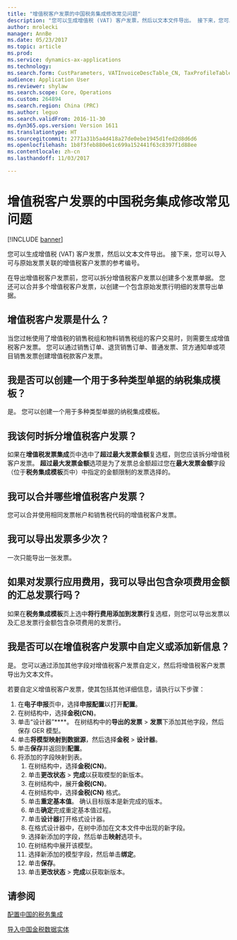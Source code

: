 ```yaml
---
title: "增值税客户发票的中国税务集成修改常见问题"
description: "您可以生成增值税 (VAT) 客户发票，然后以文本文件导出。 接下来，您可以导入可与原始发票关联的增值税客户发票的参考编号。"
author: mrolecki
manager: AnnBe
ms.date: 05/23/2017
ms.topic: article
ms.prod: 
ms.service: dynamics-ax-applications
ms.technology: 
ms.search.form: CustParameters, VATInvoiceDescTable_CN, TaxProfileTable_CN
audience: Application User
ms.reviewer: shylaw
ms.search.scope: Core, Operations
ms.custom: 264894
ms.search.region: China (PRC)
ms.author: leguo
ms.search.validFrom: 2016-11-30
ms.dyn365.ops.version: Version 1611
ms.translationtype: HT
ms.sourcegitcommit: 2771a31b5a4d418a27de0ebe1945d1fed2d8d6d6
ms.openlocfilehash: 1b8f3feb880e61c699a152441f63c8397f1d88ee
ms.contentlocale: zh-cn
ms.lasthandoff: 11/03/2017

---
```


# <a name="chinese-tax-integration-modification-for-vat-customer-invoices-faq"></a>增值税客户发票的中国税务集成修改常见问题

[!INCLUDE [banner](../includes/banner.md)]

您可以生成增值税 (VAT) 客户发票，然后以文本文件导出。 接下来，您可以导入可与原始发票关联的增值税客户发票的参考编号。

在导出增值税客户发票前，您可以拆分增值税客户发票以创建多个发票单据。 您还可以合并多个增值税客户发票，以创建一个包含原始发票行明细的发票导出单据。

## <a name="what-is-a-vat-customer-invoice"></a>增值税客户发票是什么？
当您过帐使用了增值税的销售税组和物料销售税组的客户交易时，则需要生成增值税客户发票。 您可以通过销售订单、退货销售订单、普通发票、贷方通知单或项目销售发票创建增值税款客户发票。

## <a name="can-i-create-one-tax-integration-profile-for-multiple-types-of-documents"></a>我是否可以创建一个用于多种类型单据的纳税集成模板？

是。 您可以创建一个用于多种类型单据的纳税集成模板。

## <a name="when-should-i-split-a-vat-customer-invoice"></a>我该何时拆分增值税客户发票？
如果在**增值税发票集成**页中选中了**超过最大发票金额**复选框，则您应该拆分增值税客户发票。 **超过最大发票金额**选项是为了发票总金额超过您在**最大发票金额**字段（位于**税务集成模板**页中）中指定的金额限制的发票选择的。

## <a name="which-vat-customer-invoices-can-i-combine"></a>我可以合并哪些增值税客户发票？
您可以合并使用相同发票帐户和销售税代码的增值税客户发票。

## <a name="how-many-times-can-i-export-an-invoice"></a>我可以导出发票多少次？
一次只能导出一张发票。

## <a name="can-i-export-summarized-invoice-lines-including-miscellaneous-charge-amounts-if-charges-are-applied-for-the-invoice-line"></a>如果对发票行应用费用，我可以导出包含杂项费用金额的汇总发票行吗？
如果在**税务集成模板**页上选中**将行费用添加到发票行**复选框，则您可以导出发票以及汇总发票行金额包含杂项费用的发票行。

## <a name="can-i-customize-or-add-new-information-on-vat-customer-invoices"></a>我是否可以在增值税客户发票中自定义或添加新信息？
是。 您可以通过添加其他字段对增值税客户发票自定义，然后将增值税客户发票导出为文本文件。

若要自定义增值税客户发票，使其包括其他详细信息，请执行以下步骤：

1. 在**电子申报**页中，选择**申报配置**以打开**配置**。
2. 在树结构中，选择**金税(CN)**。
3. 单击“设计器”****。 在树结构中的**导出的发票** &gt; **发票**下添加其他字段，然后保存 GER 模型。
4. 单击**将模型映射到数据源**，然后选择**金税** &gt; **设计器**。
5. 单击**保存**并返回到**配置**。
6. 将添加的字段映射到表。 
    1. 在树结构中，选择**金税(CN)**。
    2. 单击**更改状态** &gt; **完成**以获取模型的新版本。
    3. 在树结构中，展开**金税(CN)**。
    4. 在树结构中，选择**金税(CN)** 格式。
    5. 单击**重定基本值**。 确认目标版本是新完成的版本。
    6. 单击**确定**完成重定基本值过程。
    7. 单击**设计器**打开格式设计器。
    8. 在格式设计器中，在树中添加在文本文件中出现的新字段。
    9. 选择新添加的字段，然后单击**映射**选项卡。
    10. 在树结构中展开该模型。
    11. 选择新添加的模型字段，然后单击**绑定**。
    12. 单击**保存**。
    13. 单击**更改状态** &gt; **完成**以获取新版本。



<a name="see-also"></a>请参阅
--------

[配置中国的税务集成](apac-chn-tax-integration.md)

[导入中国金税数据实体](apac-chn-import-golden-tax-data-entity.md)




